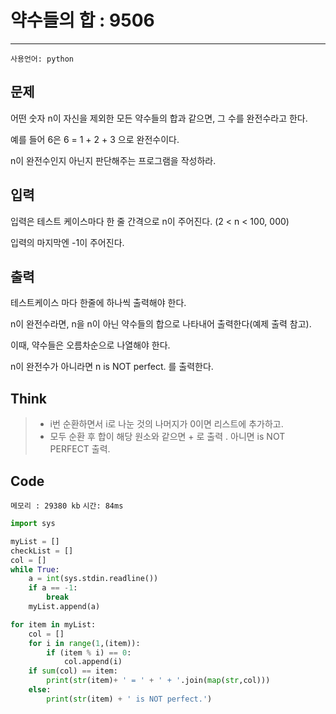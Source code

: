 # 약수들의 합 : 9506
------
```사용언어: python```

## 문제
어떤 숫자 n이 자신을 제외한 모든 약수들의 합과 같으면, 그 수를 완전수라고 한다. 

예를 들어 6은 6 = 1 + 2 + 3 으로 완전수이다.

n이 완전수인지 아닌지 판단해주는 프로그램을 작성하라.

## 입력
입력은 테스트 케이스마다 한 줄 간격으로 n이 주어진다. (2 < n < 100, 000)

입력의 마지막엔 -1이 주어진다.

## 출력
테스트케이스 마다 한줄에 하나씩 출력해야 한다.

n이 완전수라면, n을 n이 아닌 약수들의 합으로 나타내어 출력한다(예제 출력 참고).

이때, 약수들은 오름차순으로 나열해야 한다.

n이 완전수가 아니라면 n is NOT perfect. 를 출력한다.

## Think
> + i번 순환하면서 i로 나눈 것의 나머지가 0이면 리스트에 추가하고. 
> + 모두 순환 후 합이 해당 원소와 같으면 + 로 출력 . 아니면 is NOT PERFECT 출력.

## Code
```메모리 : 29380 kb```
```시간: 84ms```

```python
import sys

myList = []
checkList = []
col = []
while True:
    a = int(sys.stdin.readline())
    if a == -1:
        break
    myList.append(a)

for item in myList:
    col = []
    for i in range(1,(item)):
        if (item % i) == 0:
            col.append(i)
    if sum(col) == item:
        print(str(item)+ ' = ' + ' + '.join(map(str,col)))
    else:
        print(str(item) + ' is NOT perfect.')
```

